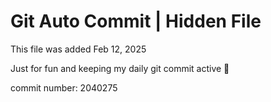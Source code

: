 # Git Auto Commit | Hidden File

This file was added Feb 12, 2025

Just for fun and keeping my daily git commit active 🤪

commit number: 2040275
